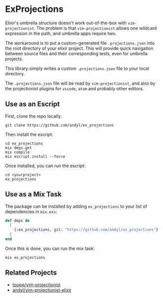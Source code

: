 # ExProjections

Elixir's umbrella structure doesn't work out-of-the-box with
`vim-projectionist`.  The problem is that `vim-projectionist` allows one
wildcard expression in the path, and umbrella apps require two.

The workaround is to put a custom-generated file `.projections.json` into the
root directory of your elixir project.  This will provide quick navigation
between source files and their corresponding tests, even for umbrella projects.

This library simply writes a custom `.projections.json` file to your local
directory.  

The `.projections.json` file will be read by `vim-projectionist`, and
also by the projectionist plugins for `vscode`, `atom` and probably other
editors.  

## Use as an Escript

First, clone the repo locally:

    git clone https://github.com/andyl/ex_projections

Then install the escript:

    cd ex_projections
    mix deps.get
    mix compile
    mix escript.install --force

Once installed, you can run the escript:

    cd <yourproject>
    ex_projections

## Use as a Mix Task

The package can be installed by adding `ex_projections` to your list of
dependencies in `mix.exs`:

```elixir
def deps do
  [
    {:ex_projections, git: "https://github.com/andyl/ex_projections"}
  ]
end
```

Once this is done, you can run the mix task:

    mix ex_projections

## Related Projects

- [tpope/vim-projectionist][lnk1]
- [andyl/vim-projectionist-elixir][lnk2]

[lnk1]: https://github.com/tpope/vim-projectionist
[lnk2]: https://github.com/andyl/vim-projectionist-elixir


